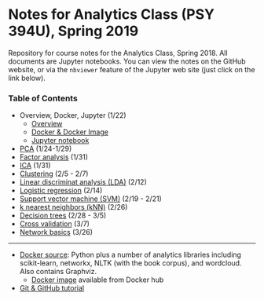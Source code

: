 # Notes for Analytics Class (PSY 394U), Spring 2019

Repository for course notes for the Analytics Class, Spring 2018. All documents are Jupyter notebooks. You can view the notes on the GitHub website, or via the `nbviewer` feature of the Jupyter web site (just click on the link below).


### Table of Contents
* Overview, Docker, Jupyter (1/22)
  * [Overview](https://nbviewer.jupyter.org/github/sathayas/JupyterAnalyticsSpring2019/blob/master/Intro.ipynb)
  * [Docker & Docker Image](https://nbviewer.jupyter.org/github/sathayas/JupyterAnalyticsSpring2019/blob/master/Docker.ipynb)
  * [Jupyter notebook](https://nbviewer.jupyter.org/github/sathayas/JupyterAnalyticsSpring2019/blob/master/Jupyter.ipynb)
* [PCA](https://nbviewer.jupyter.org/github/sathayas/JupyterAnalyticsSpring2019/blob/master/PCA.ipynb) (1/24-1/29)
* [Factor analysis](https://nbviewer.jupyter.org/github/sathayas/JupyterAnalyticsSpring2019/blob/master/FactorAnalysis.ipynb) (1/31)
* [ICA](https://nbviewer.jupyter.org/github/sathayas/JupyterAnalyticsSpring2019/blob/master/ICA.ipynb) (1/31)
* [Clustering](https://nbviewer.jupyter.org/github/sathayas/JupyterAnalyticsSpring2019/blob/master/Clustering.ipynb) (2/5 - 2/7)
* [Linear discriminat analysis (LDA)](https://nbviewer.jupyter.org/github/sathayas/JupyterAnalyticsSpring2019/blob/master/LinDisc.ipynb) (2/12)
* [Logistic regression](https://nbviewer.jupyter.org/github/sathayas/JupyterAnalyticsSpring2019/blob/master/Logistic.ipynb) (2/14)
* [Support vector machine (SVM)](https://nbviewer.jupyter.org/github/sathayas/JupyterAnalyticsSpring2019/blob/master/SVM.ipynb) (2/19 - 2/21)
* [k nearest neighbors (kNN)](https://nbviewer.jupyter.org/github/sathayas/JupyterAnalyticsSpring2019/blob/master/NearestNeighbor.ipynb) (2/26)
* [Decision trees](https://nbviewer.jupyter.org/github/sathayas/JupyterAnalyticsSpring2019/blob/master/DecisionTree.ipynb) (2/28 - 3/5)
* [Cross validation](https://nbviewer.jupyter.org/github/sathayas/JupyterAnalyticsSpring2019/blob/master/CrossValidation.ipynb) (3/7)
* [Network basics](https://nbviewer.jupyter.org/github/sathayas/JupyterAnalyticsSpring2019/blob/master/NetworkBasics.ipynb) (3/26)

***
 
* [Docker source](https://github.com/sathayas/DockerSourceLibrary/edit/master/Analytics): Python plus a number of analytics libraries including scikit-learn, networkx, NLTK (with the book corpus), and wordcloud. Also contains Graphviz.
   * [Docker image](https://cloud.docker.com/u/sathayas/repository/docker/sathayas/python-analytics-bundle) available from Docker hub
* [Git & GitHub tutorial](https://nbviewer.jupyter.org/github/sathayas/JupyterPythonFall2018/blob/master/Git.ipynb)
